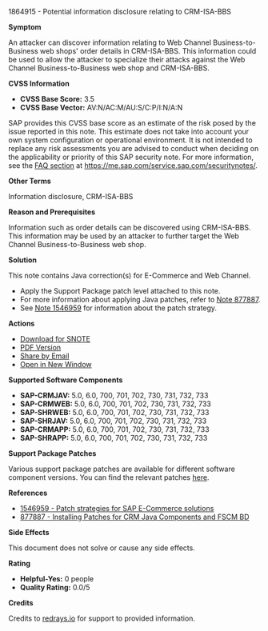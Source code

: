 1864915 - Potential information disclosure relating to CRM-ISA-BBS

**Symptom**

An attacker can discover information relating to Web Channel Business-to-Business web shops' order details in CRM-ISA-BBS. This information could be used to allow the attacker to specialize their attacks against the Web Channel Business-to-Business web shop and CRM-ISA-BBS.

**CVSS Information**

- **CVSS Base Score:** 3.5
- **CVSS Base Vector:** AV:N/AC:M/AU:S/C:P/I:N/A:N

SAP provides this CVSS base score as an estimate of the risk posed by the issue reported in this note. This estimate does not take into account your own system configuration or operational environment. It is not intended to replace any risk assessments you are advised to conduct when deciding on the applicability or priority of this SAP security note. For more information, see the [FAQ section](https://me.sap.com/service.sap.com/securitynotes/) at https://me.sap.com/service.sap.com/securitynotes/.

**Other Terms**

Information disclosure, CRM-ISA-BBS

**Reason and Prerequisites**

Information such as order details can be discovered using CRM-ISA-BBS. This information may be used by an attacker to further target the Web Channel Business-to-Business web shop.

**Solution**

This note contains Java correction(s) for E-Commerce and Web Channel.

- Apply the Support Package patch level attached to this note.
- For more information about applying Java patches, refer to [Note 877887](https://me.sap.com/notes/877887).
- See [Note 1546959](https://me.sap.com/notes/1546959) for information about the patch strategy.

**Actions**

- [Download for SNOTE](https://notesdownloads.sap.com/note/0040000017660622017)
- [PDF Version](https://userapps.support.sap.com/sap/support/sfm/notes/print/0001864915?language=en-US&token=9D5A4B9BE71187F17957F34425C61E37)
- [Share by Email](https://me.sap.com/notes/0001864915/S)
- [Open in New Window](https://me.sap.com/notes/0001864915/O)

**Supported Software Components**

- **SAP-CRMJAV:** 5.0, 6.0, 700, 701, 702, 730, 731, 732, 733
- **SAP-CRMWEB:** 5.0, 6.0, 700, 701, 702, 730, 731, 732, 733
- **SAP-SHRWEB:** 5.0, 6.0, 700, 701, 702, 730, 731, 732, 733
- **SAP-SHRJAV:** 5.0, 6.0, 700, 701, 702, 730, 731, 732, 733
- **SAP-CRMAPP:** 5.0, 6.0, 700, 701, 702, 730, 731, 732, 733
- **SAP-SHRAPP:** 5.0, 6.0, 700, 701, 702, 730, 731, 732, 733

**Support Package Patches**

Various support package patches are available for different software component versions. You can find the relevant patches [here](https://me.sap.com/notes/1864915#SupportPackagePatch).

**References**

- [1546959 - Patch strategies for SAP E-Commerce solutions](https://me.sap.com/notes/1546959)
- [877887 - Installing Patches for CRM Java Components and FSCM BD](https://me.sap.com/notes/877887)

**Side Effects**

This document does not solve or cause any side effects.

**Rating**

- **Helpful-Yes:** 0 people
- **Quality Rating:** 0.0/5

**Credits**

Credits to [redrays.io](https://redrays.io) for support to provided information.